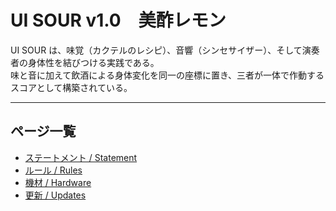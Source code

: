 # UI SOUR v1.0　美酢レモン

UI SOUR は、味覚（カクテルのレシピ）、音響（シンセサイザー）、そして演奏者の身体性を結びつける実践である。  
味と音に加えて飲酒による身体変化を同一の座標に置き、三者が一体で作動するスコアとして構築されている。  

---

## ページ一覧
- [ステートメント / Statement](statement.md)
- [ルール / Rules](rules.md)
- [機材 / Hardware](hardware.md)
- [更新 / Updates](../updates.md)
